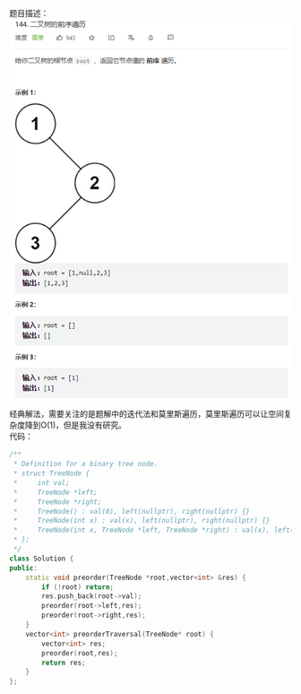题目描述：  
![image](/basicaldatastructure/binary_tree/image/image2.png)  
经典解法，需要关注的是题解中的迭代法和莫里斯遍历，莫里斯遍历可以让空间复杂度降到O(1)，但是我没有研究。  
代码：  
```cpp
/**
 * Definition for a binary tree node.
 * struct TreeNode {
 *     int val;
 *     TreeNode *left;
 *     TreeNode *right;
 *     TreeNode() : val(0), left(nullptr), right(nullptr) {}
 *     TreeNode(int x) : val(x), left(nullptr), right(nullptr) {}
 *     TreeNode(int x, TreeNode *left, TreeNode *right) : val(x), left(left), right(right) {}
 * };
 */
class Solution {
public:
    static void preorder(TreeNode *root,vector<int> &res) {
        if (!root) return;
        res.push_back(root->val);
        preorder(root->left,res);
        preorder(root->right,res);
    }
    vector<int> preorderTraversal(TreeNode* root) {
        vector<int> res;
        preorder(root,res);
        return res;
    }
};
```